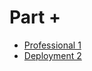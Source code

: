 # Part +

* [Professional 1](../../modules/professional-1/README.md)
* [Deployment 2](../../modules/deployment-2/README.md)
